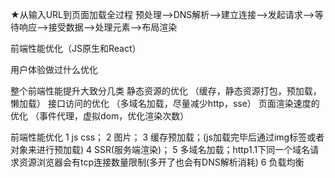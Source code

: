 ★从输入URL到页面加载全过程
    预处理——>DNS解析——>建立连接——>发起请求——>等待响应——>接受数据——>处理元素——>布局渲染

前端性能优化（JS原生和React）

用户体验做过什么优化

整个前端性能提升大致分几类
    静态资源的优化 （缓存，静态资源打包，预加载，懒加载）
    接口访问的优化  （多域名加载，尽量减少http，sse）
    页面渲染速度的优化 （事件代理，虚拟dom，优化渲染次数）

前端性能优化
    1 js css；
    2 图片；
    3 缓存预加载；(js加载完毕后通过img标签或者对象来进行预加载)
    4 SSR(服务端渲染)； 
    5 多域名加载；http1.1下同一个域名请求资源浏览器会有tcp连接数量限制(多开了也会有DNS解析消耗)
    6 负载均衡